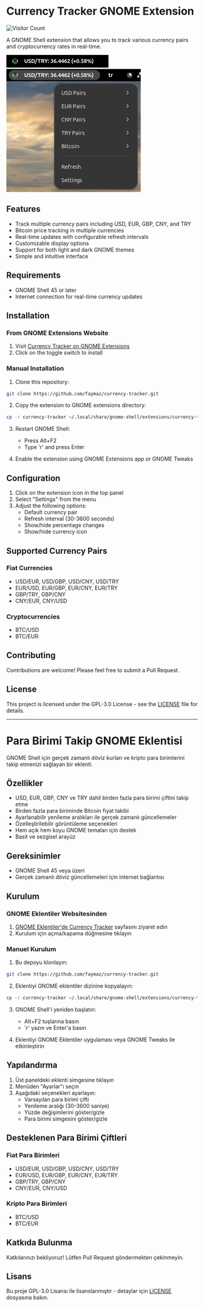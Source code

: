 # Currency Tracker GNOME Extension

![Visitor Count](https://visitor-badge.laobi.icu/badge?page_id=faymaz.currency-tracker)

A GNOME Shell extension that allows you to track various currency pairs and cryptocurrency rates in real-time.

![Extension Screenshot 1](img/currency-tracker_1.png)
![Extension Screenshot 2](img/currency-tracker_2.png)

## Features

- Track multiple currency pairs including USD, EUR, GBP, CNY, and TRY
- Bitcoin price tracking in multiple currencies
- Real-time updates with configurable refresh intervals
- Customizable display options
- Support for both light and dark GNOME themes
- Simple and intuitive interface

## Requirements

- GNOME Shell 45 or later
- Internet connection for real-time currency updates

## Installation

### From GNOME Extensions Website
1. Visit [Currency Tracker on GNOME Extensions](https://extensions.gnome.org/extension/currency-tracker)
2. Click on the toggle switch to install

### Manual Installation
1. Clone this repository:
```bash
git clone https://github.com/faymaz/currency-tracker.git
```

2. Copy the extension to GNOME extensions directory:
```bash
cp -r currency-tracker ~/.local/share/gnome-shell/extensions/currency-tracker@faymaz.github.com
```

3. Restart GNOME Shell:
   - Press Alt+F2
   - Type 'r' and press Enter

4. Enable the extension using GNOME Extensions app or GNOME Tweaks

## Configuration

1. Click on the extension icon in the top panel
2. Select "Settings" from the menu
3. Adjust the following options:
   - Default currency pair
   - Refresh interval (30-3600 seconds)
   - Show/hide percentage changes
   - Show/hide currency icon

## Supported Currency Pairs

### Fiat Currencies
- USD/EUR, USD/GBP, USD/CNY, USD/TRY
- EUR/USD, EUR/GBP, EUR/CNY, EUR/TRY
- GBP/TRY, GBP/CNY
- CNY/EUR, CNY/USD

### Cryptocurrencies
- BTC/USD
- BTC/EUR

## Contributing

Contributions are welcome! Please feel free to submit a Pull Request.

## License

This project is licensed under the GPL-3.0 License - see the [LICENSE](LICENSE) file for details.

---

# Para Birimi Takip GNOME Eklentisi

GNOME Shell için gerçek zamanlı döviz kurları ve kripto para birimlerini takip etmenizi sağlayan bir eklenti.

## Özellikler

- USD, EUR, GBP, CNY ve TRY dahil birden fazla para birimi çiftini takip etme
- Birden fazla para biriminde Bitcoin fiyat takibi
- Ayarlanabilir yenileme aralıkları ile gerçek zamanlı güncellemeler
- Özelleştirilebilir görüntüleme seçenekleri
- Hem açık hem koyu GNOME temaları için destek
- Basit ve sezgisel arayüz

## Gereksinimler

- GNOME Shell 45 veya üzeri
- Gerçek zamanlı döviz güncellemeleri için internet bağlantısı

## Kurulum

### GNOME Eklentiler Websitesinden
1. [GNOME Eklentiler'de Currency Tracker](https://extensions.gnome.org/extension/currency-tracker) sayfasını ziyaret edin
2. Kurulum için açma/kapama düğmesine tıklayın

### Manuel Kurulum
1. Bu depoyu klonlayın:
```bash
git clone https://github.com/faymaz/currency-tracker.git
```

2. Eklentiyi GNOME eklentiler dizinine kopyalayın:
```bash
cp -r currency-tracker ~/.local/share/gnome-shell/extensions/currency-tracker@faymaz.github.com
```

3. GNOME Shell'i yeniden başlatın:
   - Alt+F2 tuşlarına basın
   - 'r' yazın ve Enter'a basın

4. Eklentiyi GNOME Eklentiler uygulaması veya GNOME Tweaks ile etkinleştirin

## Yapılandırma

1. Üst paneldeki eklenti simgesine tıklayın
2. Menüden "Ayarlar"ı seçin
3. Aşağıdaki seçenekleri ayarlayın:
   - Varsayılan para birimi çifti
   - Yenileme aralığı (30-3600 saniye)
   - Yüzde değişimlerini göster/gizle
   - Para birimi simgesini göster/gizle

## Desteklenen Para Birimi Çiftleri

### Fiat Para Birimleri
- USD/EUR, USD/GBP, USD/CNY, USD/TRY
- EUR/USD, EUR/GBP, EUR/CNY, EUR/TRY
- GBP/TRY, GBP/CNY
- CNY/EUR, CNY/USD

### Kripto Para Birimleri
- BTC/USD
- BTC/EUR

## Katkıda Bulunma

Katkılarınızı bekliyoruz! Lütfen Pull Request göndermekten çekinmeyin.

## Lisans

Bu proje GPL-3.0 Lisansı ile lisanslanmıştır - detaylar için [LICENSE](LICENSE) dosyasına bakın.